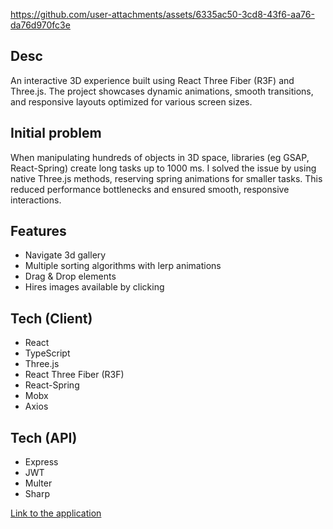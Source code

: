 https://github.com/user-attachments/assets/6335ac50-3cd8-43f6-aa76-da76d970fc3e

## Desc

An interactive 3D experience built using React Three Fiber (R3F) and Three.js. The project showcases dynamic animations, smooth transitions, and responsive layouts optimized for various screen sizes.

## Initial problem

When manipulating hundreds of objects in 3D space, libraries (eg GSAP, React-Spring) create long tasks up to 1000 ms. I solved the issue by using native Three.js methods, reserving spring animations for smaller tasks. This reduced performance bottlenecks and ensured smooth, responsive interactions.

## Features

- Navigate 3d gallery
- Multiple sorting algorithms with lerp animations
- Drag & Drop elements
- Hires images available by clicking

## Tech (Client)

- React
- TypeScript
- Three.js
- React Three Fiber (R3F)
- React-Spring
- Mobx
- Axios

## Tech (API)

- Express
- JWT
- Multer
- Sharp

[Link to the application](https://stepanplusdrawingultra.site/)
